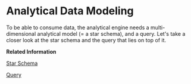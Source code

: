 <!-- loio012a3e963d934b90b207bd23426b4c32 -->

# Analytical Data Modeling

To be able to consume data, the analytical engine needs a multi-dimensional analytical model \(= a star schema\), and a query. Let's take a closer look at the star schema and the query that lies on top of it.

**Related Information**  


[Star Schema](Star_Schema_483cc06.md "The structure of the analytical model resembles a star (see graphic below): The cube or fact view at its center is surrounded by and connected to various dimension views. That's why it is also referred to as a star schema.")

[Query](Query_d3f8dc9.md "")

